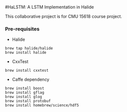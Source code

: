 #HaLSTM: A LSTM Implementation in Halide

This collaborative project is for CMU 15618 course project.

### Pre-requisites

* Halide

```
brew tap halide/halide
brew install halide
```

* CxxTest

```
brew install cxxtest
```

* Caffe dependency

```
brew install boost
brew install gflag
brew install glog
brew install protobuf
brew install homebrew/science/hdf5
```